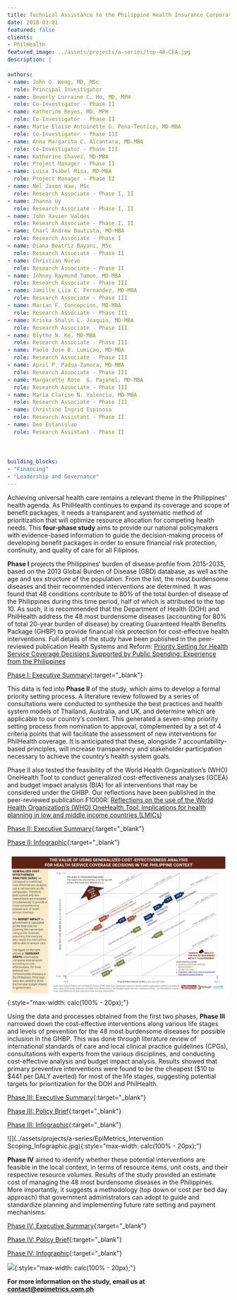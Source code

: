 ```yaml
---
title: Technical Assistance to the Philippine Health Insurance Corporation in Creating an Essential Health Benefit Package and a Priority-Setting Process
date: 2018-03-01
featured: false
clients:
- PhilHealth
featured_image: ../assets/projects/a-series/top-48-CEA.jpg
description: |

authors:
- name: John Q. Wong, MD, MSc
  role: Principal Investigator
- name: Beverly Lorraine C. Ho, MD, MPH
  role: Co-Investigator - Phase II
- name: Katherine Reyes, MD, MPH
  role: Co-Investigator - Phase II
- name: Marie Eloise Antoinette G. Pena-Teotico, MD-MBA
  role: Co-Investigator - Phase III
- name: Anna Margarita C. Alcantara, MD-MBA
  role: Co-Investigator - Phase III
- name: Katherine Chavez, MD-MBA
  role: Project Manager - Phase II
- name: Luisa Isabel Misa, MD-MBA
  role: Project Manager - Phase II
- name: Nel Jason Haw, MSc
  role: Research Associate - Phase I, II
- name: Jhanna Uy
  role: Research Associate - Phase I, II
- name: John Xavier Valdes
  role: Research Associate - Phase I, II
- name: Charl Andrew Bautista, MD-MBA
  role: Research Associate - Phase I
- name: Diana Beatriz Bayani, MSc
  role: Research Associate - Phase II
- name: Christian Nuevo
  role: Research Associate - Phase II
- name: Johnny Raymund Tamon, MD-MBA
  role: Research Associate - Phase III
- name: Jamille Liia C. Fernandez, MD-MBA
  role: Research Associate - Phase III
- name: Marian F. Concepcion, MD-MBA
  role: Research Associate - Phase III
- name: Kriska Shalin L. Joaquin, MD-MBA
  role: Research Associate - Phase III
- name: Blythe N. Ke, MD-MBA
  role: Research Associate - Phase III
- name: Paolo Jose B. Lumicao, MD-MBA
  role: Research Associate - Phase III
- name: April P. Padua-Zamora, MD-MBA
  role: Research Associate - Phase III
- name: Margarette Rose  G. Pajanel, MD-MBA
  role: Research Associate - Phase III
- name: Maria Clarise N. Valencia, MD-MBA
  role: Research Associate - Phase III
- name: Christine Ingrid Espinosa
  role: Research Assistant - Phase II
- name: Deo Estanislao
  role: Research Assistant - Phase II



building_blocks:
- "Financing"
- "Leadership and Governance"
---
```


Achieving universal health care remains a relevant theme in the Philippines' health agenda. As PhilHealth continues to expand its coverage and scope of benefit packages, it needs a transparent and systematic method of prioritization that will optimize resource allocation for competing health needs. This **four-phase study** aims to provide our national policymakers with evidence-based information to guide the decision-making process of developing benefit packages in order to ensure financial risk protection, continuity, and quality of care for all Filipinos.

**Phase I** projects the Philippines’ burden of disease profile from 2015-2035, based on the 2013 Global Burden of Disease (GBD) database, as well as the age and sex structure of the population. From the list, the most burdensome diseases and their recommended interventions are determined. It was found that 48 conditions contribute to 80% of the total burden of disease of the Philippines during this time period, half of which is attributed to the top 10. As such, it is recommended that the Department of Health (DOH) and PhilHealth address the 48 most burdensome diseases (accounting for 80% of total 20-year burden of disease) by creating Guaranteed Health Benefits Package (GHBP) to provide financial risk protection for cost-effective health interventions. Full details of the study have been published in the peer-reviewed publication Health Systems and Reform: [Priority Setting for Health Service Coverage Decisions Supported by Public Spending: Experience from the Philippines](http://www.tandfonline.com/doi/full/10.1080/23288604.2017.1368432)  

[Phase I: Executive Summary](../assets/projects/a-series/EpiMetrics_GHBPPhaseI_ExecSumm.pdf){:target="_blank"}

This data is fed into **Phase II** of the study, which aims to develop a formal priority setting process. A literature review followed by a series of consultations were conducted to synthesize the best practices and health system models of Thailand, Australia, and UK, and determine which are applicable to our country’s context. This generated a seven-step priority setting process from nomination to approval, complemented by a set of 4 criteria points that will facilitate the assessment of new interventions for PhilHealth coverage. It is anticipated that these, alongside 7 accountability-based principles, will increase transparency and stakeholder participation necessary to achieve the country’s health system goals. 

Phase II also tested the feasibility of the World Health Organization’s (WHO) OneHealth Tool to conduct generalized cost-effectiveness analyses (GCEA) and budget impact analysis (BIA) for all interventions that may be considered under the GHBP. Our reflections have been published in the peer-reviewed publication F1000R: [Reflections on the use of the World Health Organization’s (WHO) OneHealth Tool: Implications for health planning in low and middle income countries (LMICs)](https://f1000research.com/articles/7-157/v2) 

[Phase II: Executive Summary](../assets/projects/a-series/EpiMetrics_GHBPPhaseII_ExecSumm.pdf){:target="_blank"}

[Phase II: Infographic](../assets/projects/a-series/top-48-CEA.jpg){:target="_blank"}

![](../assets/projects/a-series/top-48-CEA.jpg){:style="max-width: calc(100% - 20px);"}

Using the data and processes obtained from the first two phases, **Phase III** narrowed down the cost-effective interventions along various life stages and levels of prevention for the 48 most burdensome diseases for possible inclusion in the GHBP. This was done through literature review of international standards of care and local clinical practice guidelines (CPGs), consultations with experts from the various disciplines, and conducting cost-effective analysis and budget impact analysis. Results showed that primary preventive interventions were found to be the cheapest ($10 to $441 per DALY averted) for most of the life stages, suggesting potential targets for prioritization for the DOH and PhilHealth.

[Phase III: Executive Summary](../assets/projects/a-series/EpiMetrics_GHBPPhaseIII_ExecSumm.pdf){:target="_blank"}

[Phase III: Policy Brief](../assets/projects/a-series/GHBP_PolicyBrief.pdf){:target="_blank"}

[Phase III: Infographic](../assets/projects/a-series/EpiMetrics_Intervention%20Scoping_Infographic.jpg){:target="_blank"}

![](../assets/projects/a-series/EpiMetrics_Intervention Scoping_Infographic.jpg){:style="max-width: calc(100% - 20px);"}

**Phase IV** aimed to identify whether these potential interventions are feasible in the local context, in terms of resource items, unit costs, and their respective resource volumes. Results of the study provided an estimate cost of managing the 48 most burdensome diseases in the Philippines. More importantly, it suggests a methodology (top down or cost per bed day approach) that government administrators can adopt to guide and standardize planning and implementing future rate setting and payment mechanisms.

[Phase IV: Executive Summary](../assets/projects/a-series/EpiMetrics_GHBPPhaseIV_ExecSumm.pdf){:target="_blank"}

[Phase IV: Policy Brief](../assets/projects/a-series/Policy%20Brief%20IV.pdf){:target="_blank"}

[Phase IV: Infographic](../assets/projects/a-series/Infographic%20IV.jpg){:target="_blank"}

![](../assets/projects/a-series/Infographic%20IV.jpg){:style="max-width: calc(100% - 20px);"}

**For more information on the study, email us at [contact@epimetrics.com.ph](mailto:contact@epimetrics.com.ph)**
